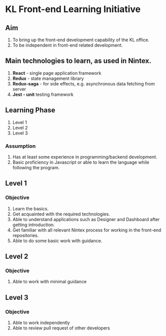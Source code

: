 # KL Front-end Learning Initiative

## Aim

1. To bring up the front-end development capability of the KL office.
2. To be independent in front-end related development.

## Main technologies to learn, as used in Nintex.

1. **React** - single page application framework
2. **Redux** - state management library
3. **Redux-saga** - for side effects, e.g. asynchronous data fetching from server
4. **Jest - unit** testing framework

## Learning Phase

1. Level 1
2. Level 2
3. Level 3

### Assumption

1. Has at least some experience in programming/backend development.
2. Basic proficiency in Javascript or able to learn the language while following the program. 

## Level 1

### Objective
1. Learn the basics.
2. Get acquainted with the required technologies.
3. Able to understand applications such as Designer and Dashboard after getting introduction.
4. Get familiar with all relevant Nintex process for working in the front-end repositories.
5. Able to do some basic work with guidance.

## Level 2

### Objective
1. Able to work with minimal guidance

## Level 3

### Objective

1. Able to work independently
2. Able to review pull request of other developers
